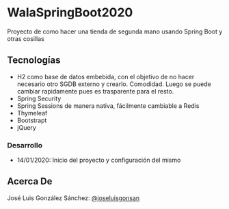 # WalaSpringBoot2020
Proyecto de como hacer una tienda de segunda mano usando Spring Boot y otras cosillas

## Tecnologías
* H2 como base de datos embebida, con el objetivo de no hacer necesario otro SGDB externo y crearlo. Comodidad. Luego se puede cambiar rapidamente pues es trasparente para el resto.
* Spring Security
* Spring Sessions de manera nativa, fácilmente cambiable a Redis
* Thymeleaf
* Bootstrapt
* jQuery

### Desarrollo
* 14/01/2020: Inicio del proyecto y configuración del mismo


## Acerca De
José Luis González Sánchez: [@joseluisgonsan](https://twitter.com/joseluisgonsan)
